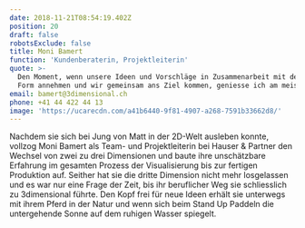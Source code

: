 ```yaml
---
date: 2018-11-21T08:54:19.402Z
position: 20
draft: false
robotsExclude: false
title: Moni Bamert
function: 'Kundenberaterin, Projektleiterin'
quote: >-
  Den Moment, wenn unsere Ideen und Vorschläge in Zusammenarbeit mit dem Kunden
  Form annehmen und wir gemeinsam ans Ziel kommen, geniesse ich am meisten.
email: bamert@3dimensional.ch
phone: +41 44 422 44 13
image: 'https://ucarecdn.com/a41b6440-9f81-4907-a268-7591b33662d8/'
---
```

Nachdem sie sich bei Jung von Matt in der 2D-Welt ausleben konnte, vollzog Moni Bamert als Team- und Projektleiterin bei Hauser & Partner den Wechsel von zwei zu drei Dimensionen und baute ihre unschätzbare Erfahrung im gesamten Prozess der Visualisierung bis zur fertigen Produktion auf. Seither hat sie die dritte Dimension nicht mehr losgelassen und es war nur eine Frage der Zeit, bis ihr beruflicher Weg sie schliesslich zu 3dimensional führte. Den Kopf frei für neue Ideen erhält sie unterwegs mit ihrem Pferd in der Natur und wenn sich beim Stand Up Paddeln die untergehende Sonne auf dem ruhigen Wasser spiegelt.
